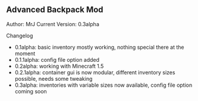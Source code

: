 Advanced Backpack Mod
---------------------

Author: MrJ
Current Version: 0.3alpha










Changelog
- 0.1alpha: basic inventory mostly working, nothing special there at the moment
- 0.1.1alpha: config file option added
- 0.2alpha: working with Minecraft 1.5
- 0.2.1alpha: container gui is now modular, different inventory sizes possible, needs some tweaking
- 0.3alpha: inventories with variable sizes now available, config file option coming soon
